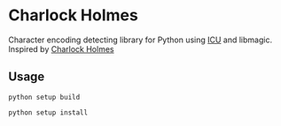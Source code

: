# Charlock Holmes

Character encoding detecting library for Python using [ICU](http://site.icu-project.org/) and libmagic. Inspired by [Charlock Holmes](https://raw.github.com/brianmario/charlock_holmes)

## Usage

`python setup build`

`python setup install`
